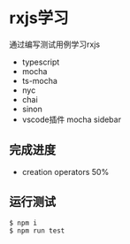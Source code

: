 # rxjs学习

通过编写测试用例学习rxjs

- typescript
- mocha
- ts-mocha
- nyc
- chai
- sinon
- vscode插件 mocha sidebar

## 完成进度

- creation operators 50%

## 运行测试

```bash
$ npm i
$ npm run test
```
